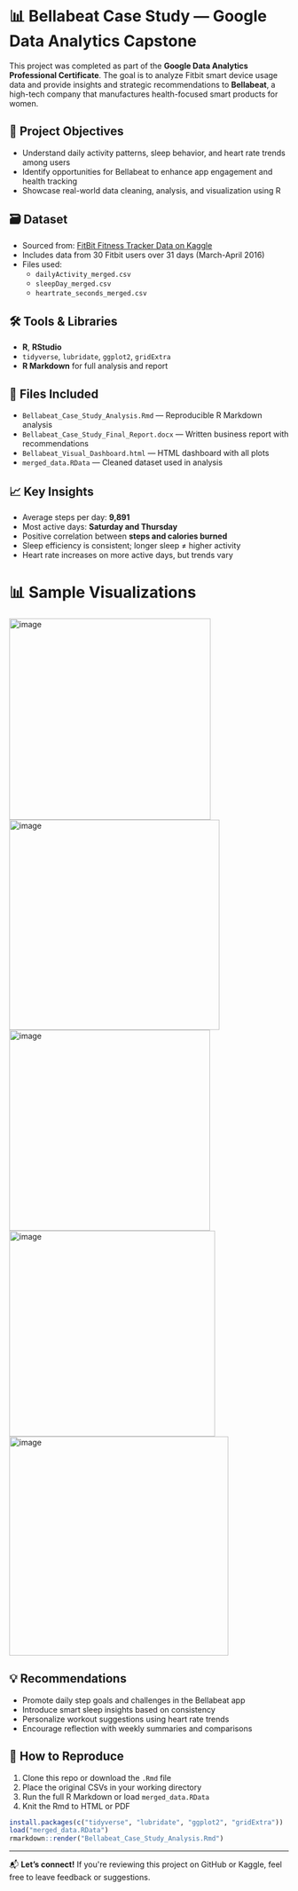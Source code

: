 
# 📊 Bellabeat Case Study — Google Data Analytics Capstone

This project was completed as part of the **Google Data Analytics Professional Certificate**. The goal is to analyze Fitbit smart device usage data and provide insights and strategic recommendations to **Bellabeat**, a high-tech company that manufactures health-focused smart products for women.

## 🚀 Project Objectives

- Understand daily activity patterns, sleep behavior, and heart rate trends among users
- Identify opportunities for Bellabeat to enhance app engagement and health tracking
- Showcase real-world data cleaning, analysis, and visualization using R

## 🗃️ Dataset

- Sourced from: [FitBit Fitness Tracker Data on Kaggle](https://www.kaggle.com/datasets/arashnic/fitbit)
- Includes data from 30 Fitbit users over 31 days (March-April 2016)
- Files used:
  - `dailyActivity_merged.csv`
  - `sleepDay_merged.csv`
  - `heartrate_seconds_merged.csv`

## 🛠️ Tools & Libraries

- **R**, **RStudio**
- `tidyverse`, `lubridate`, `ggplot2`, `gridExtra`
- **R Markdown** for full analysis and report

## 📂 Files Included

- `Bellabeat_Case_Study_Analysis.Rmd` — Reproducible R Markdown analysis
- `Bellabeat_Case_Study_Final_Report.docx` — Written business report with recommendations
- `Bellabeat_Visual_Dashboard.html` — HTML dashboard with all plots
- `merged_data.RData` — Cleaned dataset used in analysis

## 📈 Key Insights

- Average steps per day: **9,891**
- Most active days: **Saturday and Thursday**
- Positive correlation between **steps and calories burned**
- Sleep efficiency is consistent; longer sleep ≠ higher activity
- Heart rate increases on more active days, but trends vary

# 📊 Sample Visualizations

<img width="363" alt="image" src="https://github.com/user-attachments/assets/5bc93586-6985-4c2b-b49d-05ff806e709f" />
<img width="379" alt="image" src="https://github.com/user-attachments/assets/5515167d-a0c3-4b09-9ffa-40ebd9dfa72b" />
<img width="362" alt="image" src="https://github.com/user-attachments/assets/dec29b42-c3d4-4edb-a05d-35374f36792d" />
<img width="371" alt="image" src="https://github.com/user-attachments/assets/b0d39e71-e325-46f7-9cf9-d9980293de65" />
<img width="395" alt="image" src="https://github.com/user-attachments/assets/5e7ce05d-8796-4488-ae93-f3cf07481186" />

## 💡 Recommendations

- Promote daily step goals and challenges in the Bellabeat app
- Introduce smart sleep insights based on consistency
- Personalize workout suggestions using heart rate trends
- Encourage reflection with weekly summaries and comparisons

## 📌 How to Reproduce

1. Clone this repo or download the `.Rmd` file
2. Place the original CSVs in your working directory
3. Run the full R Markdown or load `merged_data.RData`
4. Knit the Rmd to HTML or PDF

```r
install.packages(c("tidyverse", "lubridate", "ggplot2", "gridExtra"))
load("merged_data.RData")
rmarkdown::render("Bellabeat_Case_Study_Analysis.Rmd")
```

---

📬 **Let’s connect!** If you're reviewing this project on GitHub or Kaggle, feel free to leave feedback or suggestions.
